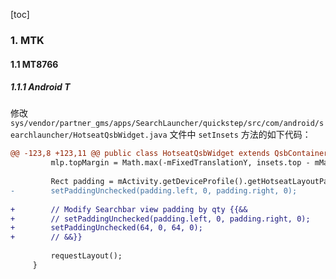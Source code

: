[toc]

### 1. MTK

#### 1.1 MT8766

##### 1.1.1 Android T

修改 `sys/vendor/partner_gms/apps/SearchLauncher/quickstep/src/com/android/searchlauncher/HotseatQsbWidget.java` 文件中 `setInsets` 方法的如下代码：

```diff
@@ -123,8 +123,11 @@ public class HotseatQsbWidget extends QsbContainerView implements Insettable, Se
         mlp.topMargin = Math.max(-mFixedTranslationY, insets.top - mMarginTopAdjusting);
 
         Rect padding = mActivity.getDeviceProfile().getHotseatLayoutPadding(getContext());
-        setPaddingUnchecked(padding.left, 0, padding.right, 0);
 
+        // Modify Searchbar view padding by qty {{&&
+        // setPaddingUnchecked(padding.left, 0, padding.right, 0);
+        setPaddingUnchecked(64, 0, 64, 0);
+        // &&}}
 
         requestLayout();
     }
```


